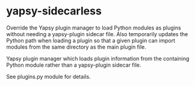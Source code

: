 # yapsy-sidecarless
Override the Yapsy plugin manager to load Python modules as plugins without needing a yapsy-plugin sidecar file.   Also temporarily updates the Python path when loading a plugin so that a given plugin can import modules from the same directory as the main plugin file.

Yapsy plugin manager which loads plugin information from the containing Python
module rather than a yapsy-plugin sidecar file.

See plugins.py module for details.
